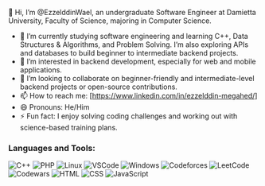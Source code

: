 👋 Hi, I’m @EzzelddinWael, an undergraduate Software Engineer at Damietta University, Faculty of Science, majoring in Computer Science.
- 🌱 I’m currently studying software engineering and learning C++, Data Structures & Algorithms, and Problem Solving. I’m also exploring APIs and databases to build beginner to intermediate backend projects.
- 👀 I’m interested in backend development, especially for web and mobile applications.
- 💞️ I’m looking to collaborate on beginner-friendly and intermediate-level backend projects or open-source contributions.
- 📫 How to reach me: [https://www.linkedin.com/in/ezzelddin-megahed/]
- 😄 Pronouns: He/Him
- ⚡ Fun fact: I enjoy solving coding challenges and working out with science-based training plans.


<!---
EzzelddinWael/EzzelddinWael is a ✨ special ✨ repository because its `README.md` (this file) appears on your GitHub profile.
You can click the Preview link to take a look at your changes.
--->
### Languages and Tools:
![C++](https://img.shields.io/badge/C++-00599C?style=flat-square&logo=c%2B%2B&logoColor=white)
![PHP](https://img.shields.io/badge/PHP-777BB4?style=flat-square&logo=php&logoColor=white)
![Linux](https://img.shields.io/badge/Linux-FCC624?style=flat-square&logo=linux&logoColor=black)
![VSCode](https://img.shields.io/badge/VSCode-007ACC?style=flat-square&logo=visual-studio-code&logoColor=white)
![Windows](https://img.shields.io/badge/Windows-0078D6?style=flat-square&logo=windows&logoColor=white)
![Codeforces](https://img.shields.io/badge/Codeforces-004B87?style=flat-square&logo=codeforces&logoColor=white)
![LeetCode](https://img.shields.io/badge/LeetCode-F9DC5C?style=flat-square&logo=leetcode&logoColor=black)
![Codewars](https://img.shields.io/badge/Codewars-B1361E?style=flat-square&logo=codewars&logoColor=white)
![HTML](https://img.shields.io/badge/HTML-E34F26?style=flat-square&logo=html5&logoColor=white)
![CSS](https://img.shields.io/badge/CSS-1572B6?style=flat-square&logo=css3&logoColor=white)
![JavaScript](https://img.shields.io/badge/JavaScript-F7DF1E?style=flat-square&logo=javascript&logoColor=black)



